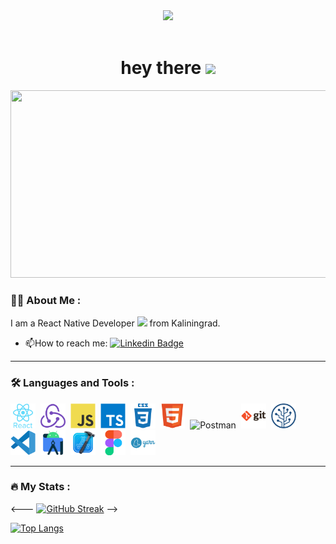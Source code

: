 <div align="center">
  <img src="https://media2.giphy.com/media/lNmCabLzPWUFpwbTTh/giphy.gif?cid=ecf05e47z447boa6q0omvw6jwf3akrpavxeer916gy27q4to&rid=giphy.gif&ct=g" width="150"/>
</div>
<div align="center">
<img src="https://komarev.com/ghpvc/?username=RomaVB23&style=flat-square&color=blue" alt=""/>
  <h1>
  hey there
  <img src="https://media.giphy.com/media/hvRJCLFzcasrR4ia7z/giphy.gif" width="30px"/>
</h1>
</div>
<div align="center">
  <img src="https://media4.giphy.com/media/26tn33aiTi1jkl6H6/giphy.gif?cid=ecf05e47tfs8lr3dt4ypqtey6lrwc9lu0ritd84uw6kq707r&rid=giphy.gif&ct=g" width="700" height="300"/>
  </div>
  

### :man_technologist: About Me :
        
I am a React Native Developer <img src="https://media.giphy.com/media/WUlplcMpOCEmTGBtBW/giphy.gif" width="30"> from Kaliningrad.

- :mailbox:How to reach me: [![Linkedin Badge](https://img.shields.io/badge/-vasilev-blue?style=flat&logo=Linkedin&logoColor=white)](https://www.linkedin.com/in/roman-vasilev-15598a230/)


  
---

### :hammer_and_wrench: Languages and Tools :
  <div>
  <img src="https://github.com/devicons/devicon/blob/master/icons/react/react-original-wordmark.svg" title="React" alt="React" width="40" height="40"/>&nbsp;
  <img src="https://github.com/devicons/devicon/blob/master/icons/redux/redux-original.svg" title="Redux" alt="Redux " width="40" height="40"/>&nbsp;
  <img src="https://github.com/devicons/devicon/blob/master/icons/javascript/javascript-original.svg" title="JavaScript" alt="JavaScript" width="40" height="40"/>&nbsp;
  <img src="https://github.com/devicons/devicon/blob/master/icons/typescript/typescript-original.svg" title="TypeScript" alt="TypeScript" width="40" height="40"/>&nbsp;
  <img src="https://github.com/devicons/devicon/blob/master/icons/css3/css3-plain-wordmark.svg"  title="CSS3" alt="CSS" width="40" height="40"/>&nbsp;
  <img src="https://github.com/devicons/devicon/blob/master/icons/html5/html5-original.svg" title="HTML5" alt="HTML" width="40" height="40"/>&nbsp;
  <img src="https://camo.githubusercontent.com/93b32389bf746009ca2370de7fe06c3b5146f4c99d99df65994f9ced0ba41685/68747470733a2f2f7777772e766563746f726c6f676f2e7a6f6e652f6c6f676f732f676574706f73746d616e2f676574706f73746d616e2d69636f6e2e737667" title="Postman" alt="Postman" width="40" height="40"/>&nbsp;
  <img src="https://github.com/devicons/devicon/blob/master/icons/git/git-original-wordmark.svg" title="Git" alt="Git" width="40" height="40"/>&nbsp;
  <img src="https://github.com/devicons/devicon/blob/master/icons/sourcetree/sourcetree-original.svg" title="Sourcetree" alt="Sourcetree" width="40" height="40"/>&nbsp;
  <img src="https://github.com/devicons/devicon/blob/master/icons/vscode/vscode-original.svg" title="VScode" alt="VScode" width="40" height="40"/>&nbsp;
  <img src="https://github.com/devicons/devicon/blob/master/icons/androidstudio/androidstudio-original.svg" title="AndroidStudio" alt="AndroidStudio" width="40" height="40"/>&nbsp;
  <img src="https://github.com/devicons/devicon/blob/master/icons/xcode/xcode-original.svg" title="Xcode" alt="Xcode" width="40" height="40"/>&nbsp;
  <img src="https://github.com/devicons/devicon/blob/master/icons/figma/figma-original.svg" title="Figma" alt="Figma" width="40" height="40"/>&nbsp;
  <img src="https://github.com/devicons/devicon/blob/master/icons/yarn/yarn-original-wordmark.svg" title="Yarn" alt="Yarn" width="40" height="40"/>&nbsp;
</div>

---

### :fire: My Stats :        
<--- [![GitHub Streak](http://github-readme-streak-stats.herokuapp.com?user=RomaVB23&theme=dark&background=000000)](https://git.io/streak-stats)
-->

[![Top Langs](https://github-readme-stats.vercel.app/api/top-langs/?username=RomaVB23&layout=compact&theme=vision-friendly-dark)](https://github.com/anuraghazra/github-readme-stats)
